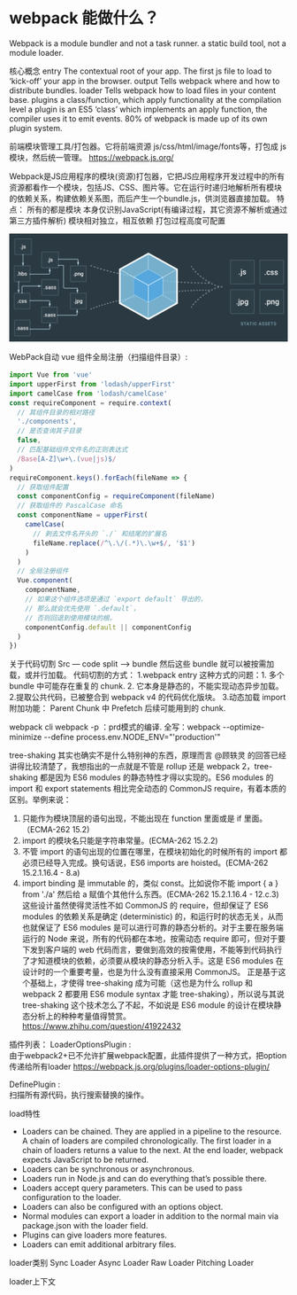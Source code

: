 # webpack 能做什么？


Webpack is
a module bundler and not a task runner.
a static build tool, not a module loader.

核心概念
entry
    The contextual root of your app.
    The first js file to load to ‘kick-off’ your app in the browser.
output
    Tells webpack where and how to distribute bundles.
loader
    Tells webpack how to load files in your content base.
plugins
    a class/function, which apply functionality at the compilation level
    a plugin is an ES5 ‘class’ which implements an apply function, the compiler uses it to emit events.
    80% of webpack is made up of its own plugin system.






前端模块管理工具/打包器。它将前端资源 js/css/html/image/fonts等，打包成 js  模块，然后统一管理。
https://webpack.js.org/


Webpack是JS应用程序的模块(资源)打包器，它把JS应用程序开发过程中的所有资源都看作一个模块，包括JS、CSS、图片等。它在运行时递归地解析所有模块的依赖关系，构建依赖关系图，而后产生一个bundle.js，供浏览器直接加载。
特点：
所有的都是模块
本身仅识别JavaScript(有编译过程，其它资源不解析或通过第三方插件解析)
模块相对独立，相互依赖
打包过程高度可配置

<img src="./assets/images/webpack.png"/>



WebPack自动 vue 组件全局注册（扫描组件目录）:

```javascript
import Vue from 'vue'
import upperFirst from 'lodash/upperFirst'
import camelCase from 'lodash/camelCase'
const requireComponent = require.context(
  // 其组件目录的相对路径
  './components',
  // 是否查询其子目录
  false,
  // 匹配基础组件文件名的正则表达式
  /Base[A-Z]\w+\.(vue|js)$/
)
requireComponent.keys().forEach(fileName => {
  // 获取组件配置
  const componentConfig = requireComponent(fileName)
  // 获取组件的 PascalCase 命名
  const componentName = upperFirst(
    camelCase(
      // 剥去文件名开头的 `./` 和结尾的扩展名
      fileName.replace(/^\.\/(.*)\.\w+$/, '$1')
    )
  )
  // 全局注册组件
  Vue.component(
    componentName,
    // 如果这个组件选项是通过 `export default` 导出的，
    // 那么就会优先使用 `.default`，
    // 否则回退到使用模块的根。
    componentConfig.default || componentConfig
  )
})

```



关于代码切割
Src — code split —> bundle  然后这些 bundle 就可以被按需加载，或并行加载。
代码切割的方式：
1.webpack entry
   这种方式的问题：1. 多个 bundle 中可能存在重复的 chunk.  2. 它本身是静态的，不能实现动态异步加载。
2.提取公共代码，已被整合到 webpack v4 的代码优化版块。
3.动态加载 import
附加功能：
Parent Chunk 中  Prefetch 后续可能用到的 chunk.


webpack cli
webpack -p ：prd模式的编译.
全写：webpack --optimize-minimize --define process.env.NODE_ENV="'production'"



tree-shaking 其实也确实不是什么特别神的东西，原理而言 @顾轶灵 的回答已经讲得比较清楚了，我想指出的一点就是不管是 rollup 还是 webpack 2，tree-shaking 都是因为 ES6 modules 的静态特性才得以实现的。ES6 modules 的 import 和 export statements 相比完全动态的 CommonJS require，有着本质的区别。举例来说：
1. 只能作为模块顶层的语句出现，不能出现在 function 里面或是 if 里面。（ECMA-262 15.2)
2. import 的模块名只能是字符串常量。(ECMA-262 15.2.2)
3. 不管 import 的语句出现的位置在哪里，在模块初始化的时候所有的 import 都必须已经导入完成。换句话说，ES6 imports are hoisted。(ECMA-262 15.2.1.16.4 - 8.a)
4. import binding 是 immutable 的，类似 const。比如说你不能 import { a } from './a' 然后给 a 赋值个其他什么东西。(ECMA-262 15.2.1.16.4 - 12.c.3)
这些设计虽然使得灵活性不如 CommonJS 的 require，但却保证了 ES6 modules 的依赖关系是确定 (deterministic) 的，和运行时的状态无关，从而也就保证了 ES6 modules 是可以进行可靠的静态分析的。对于主要在服务端运行的 Node 来说，所有的代码都在本地，按需动态 require 即可，但对于要下发到客户端的 web 代码而言，要做到高效的按需使用，不能等到代码执行了才知道模块的依赖，必须要从模块的静态分析入手。这是 ES6 modules 在设计时的一个重要考量，也是为什么没有直接采用 CommonJS。
正是基于这个基础上，才使得 tree-shaking 成为可能（这也是为什么 rollup 和 webpack 2 都要用 ES6 module syntax 才能 tree-shaking），所以说与其说 tree-shaking 这个技术怎么了不起，不如说是 ES6 module 的设计在模块静态分析上的种种考量值得赞赏。
https://www.zhihu.com/question/41922432





插件列表：
LoaderOptionsPlugin    :    
由于webpack2+已不允许扩展webpack配置，此插件提供了一种方式，把option 传递给所有loader
https://webpack.js.org/plugins/loader-options-plugin/

DefinePlugin    :    
扫描所有源代码，执行搜索替换的操作。






load特性
* Loaders can be chained. They are applied in a pipeline to the resource. A chain of loaders are compiled chronologically. The first loader in a chain of loaders returns a value to the next. At the end loader, webpack expects JavaScript to be returned.
* Loaders can be synchronous or asynchronous.
* Loaders run in Node.js and can do everything that’s possible there.
* Loaders accept query parameters. This can be used to pass configuration to the loader.
* Loaders can also be configured with an options object.
* Normal modules can export a loader in addition to the normal main via package.json with the loader field.
* Plugins can give loaders more features.
* Loaders can emit additional arbitrary files.

loader类别
Sync Loader
Async Loader
Raw Loader
Pitching Loader

loader上下文
